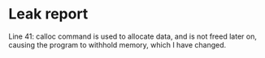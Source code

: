 # Leak report

Line 41: calloc command is used to allocate data, and is not freed later on, causing the program to withhold memory, which I have changed.

